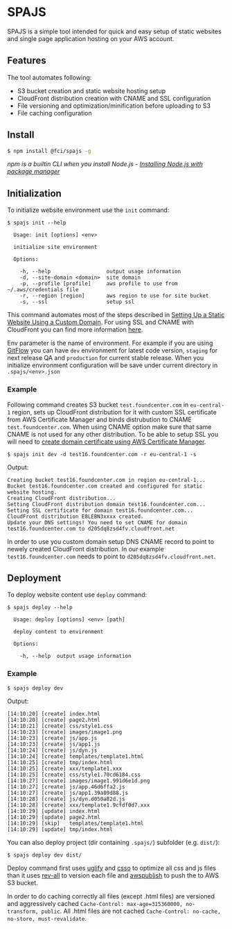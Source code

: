 # SPAJS
SPAJS is a simple tool intended for quick and easy setup of static websites and single page application hosting on your AWS account.

## Features
The tool automates following:
- S3 bucket creation and static website hosting setup
- CloudFront distribution creation with CNAME and SSL configuration
- File versioning and optimization/minification before uploading to S3
- File caching configuration

## Install

```bash
$ npm install @fci/spajs -g
```
*npm is a builtin CLI when you install Node.js - [Installing Node.js with package manager](https://nodejs.org/en/download/package-manager/)*

## Initialization
To initialize website environment use the ```init``` command: 

```
$ spajs init --help

  Usage: init [options] <env>

  initialize site environment

  Options:

    -h, --help                  output usage information
    -d, --site-domain <domain>  site domain
    -p, --profile [profile]     aws profile to use from ~/.aws/credentials file
    -r, --region [region]       aws region to use for site bucket
    -s, --ssl                   setup ssl
```

This command automates most of the steps described in [Setting Up a Static Website Using a Custom Domain](http://docs.aws.amazon.com/AmazonS3/latest/dev/website-hosting-custom-domain-walkthrough.html). For using SSL and CNAME with CloudFront you can find more information [here](http://docs.aws.amazon.com/AmazonCloudFront/latest/DeveloperGuide/cnames-and-https-procedures.html).

Env parameter is the name of environment. For example if you are using [GitFlow](http://jeffkreeftmeijer.com/2010/why-arent-you-using-git-flow/) you can have ```dev``` environment for latest code version, ```staging``` for next release QA and ```production``` for current stable release.
When you initialize environment configuration will be save under current directory in ```.spajs/<env>.json```

### Example
Following command creates S3 bucket ```test.foundcenter.com``` in ```eu-central-1``` region, sets up CloudFront distribution for it with custom SSL certificate from AWS Certificate Manager and binds distrubution to CNAME ```test.foundcenter.com```. When using CNAME option make sure that same CNAME is not used for any other distribution. To be able to setup SSL you will need to [create domain certificate using AWS Certificate Manager](http://docs.aws.amazon.com/acm/latest/userguide/gs-acm-request.html).

```
$ spajs init dev -d test16.foundcenter.com -r eu-central-1 -s
```
Output:
```
Creating bucket test16.foundcenter.com in region eu-central-1...
Bucket test16.foundcenter.com created and configured for static website hosting.
Creating CloudFront distribution...
Setting CloudFront distribution domain test16.foundcenter.com...
Setting SSL certificate for domain test16.foundcenter.com...
CloudFront distribution E8LEBN3xxxx created.
Update your DNS settings! You need to set CNAME for domain test16.foundcenter.com to d205dq8zsd4fv.cloudfront.net
```

In order to use you custom domain setup DNS CNAME record to point to newely created CloudFront distribution. In our example ```test16.foundcenter.com``` needs to point to ```d205dq8zsd4fv.cloudfront.net```.

## Deployment
To deploy website content use ```deploy``` command:

```
$ spajs deploy --help

  Usage: deploy [options] <env> [path]

  deploy content to environment

  Options:

    -h, --help  output usage information
```

### Example
```
$ spajs deploy dev
```
Output:
```
[14:10:20] [create] index.html
[14:10:20] [create] page2.html
[14:10:21] [create] css/style1.css
[14:10:23] [create] images/image1.png
[14:10:23] [create] js/app.js
[14:10:23] [create] js/app1.js
[14:10:24] [create] js/dyn.js
[14:10:24] [create] templates/template1.html
[14:10:25] [create] tmp/index.html
[14:10:25] [create] xxx/template1.xxx
[14:10:25] [create] css/style1.70cd6184.css
[14:10:27] [create] images/image1.991d6e1d.png
[14:10:27] [create] js/app.46d6ffa2.js
[14:10:27] [create] js/app1.39a89d88.js
[14:10:28] [create] js/dyn.d050a82d.js
[14:10:28] [create] xxx/template1.9cfdf0d7.xxx
[14:10:29] [update] index.html
[14:10:29] [update] page2.html
[14:10:29] [skip]   templates/template1.html
[14:10:29] [update] tmp/index.html
```

You can also deploy project (dir containing `.spajs/`) subfolder (e.g. `dist/`):

```
$ spajs deploy dev dist/
```

Deploy command first uses [uglify](https://github.com/mishoo/UglifyJS) and [csso](https://github.com/css/csso) to optimize all css and js files than it uses [rev-all](https://github.com/smysnk/gulp-rev-all) to version each file and [awspublish](https://github.com/pgherveou/gulp-awspublish) to push the to AWS S3 bucket.

In order to do caching correctly all files (except .html files) are versioned and aggressively cached ```Cache-Control: max-age=315360000, no-transform, public```. All .html files are not cached ```Cache-Control: no-cache, no-store, must-revalidate```.
